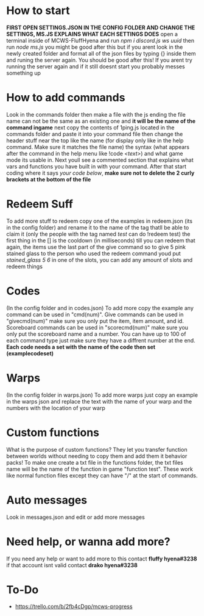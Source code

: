 # How to start
**FIRST OPEN SETTINGS.JSON IN THE CONFIG FOLDER AND CHANGE THE SETTINGS, MS.JS EXPLAINS WHAT EACH SETTINGS DOES** open a terminal inside of MCWS-FluffHyena and run *npm i discord.js ws uuid* then run *node ms.js* 
you might be good after this but if you arent look in the newly created folder and format all of the json files by typing {} inside them and runing the server again. 
You should be good after this! If you arent try running the server again and if it still doesnt start you probably messes something up

# How to add commands
Look in the commands folder then make a file with the js ending the file name can not be the same as an existing one and **it will be the name of the command ingame** next copy the contents of 1ping.js located in the commands folder and paste it into your command file then change the header stuff near the top like the name (for display only like in the help command. Make sure it matches the file name) the syntax (what appears after the command in the help menu like !code *\<text>*) and what game mode its usable in. Next youll see a commented section that explains what vars and functions you have built in with your command. After that start coding where it says *your code below*, **make sure not to delete the 2 curly brackets at the bottom of the file**

# Redeem Suff
To add more stuff to redeem copy one of the examples in redeem.json (its in the config folder) and rename it to the name of the tag thatll be able to claim it (only the people with the tag named *test* can do !redeem test) the first thing in the [] is the cooldown (in milliseconds) till you can redeem that again, the items use the last part of the give command so to give 5 pink stained glass to the person who used the redeem command youd put *stained_glass 5 6* in one of the slots, you can add any amount of slots and redeem things

# Codes
(In the config folder and in codes.json) To add more copy the example any command can be used in "cmd(num)". Give commands can be used in "givecmd(num)" make sure you only put the item, 
item amount, and id. Scoreboard commands can be used in "scorecmd(num)" make sure you only put the scoreboard name and a number.
You can have up to 100 of each command type just make sure they have a diffrent number at the end. **Each code needs a set with the name of the code then set 
(examplecodeset)** 

# Warps
(In the config folder in warps.json) To add more warps just copy an example in the warps json and replace the text with the name of your warp and the numbers with the location of your warp

# Custom functions
What is the purpose of custom functions? They let you transfer function between worlds without needing to copy them and add them it behavior packs! To make one create a txt file in the functions folder, the txt files name will be the name of the function in game "function test". These work like normal function files except they can have "/" at the start of commands.

# Auto messages
Look in messages.json and edit or add more messages

# Need help, or wanna add more?
If you need any help or want to add more to this contact **fluffy hyena#3238** if that account isnt valid contact **drako hyena#3238**

# To-Do
- https://trello.com/b/2fb4cDgp/mcws-progress